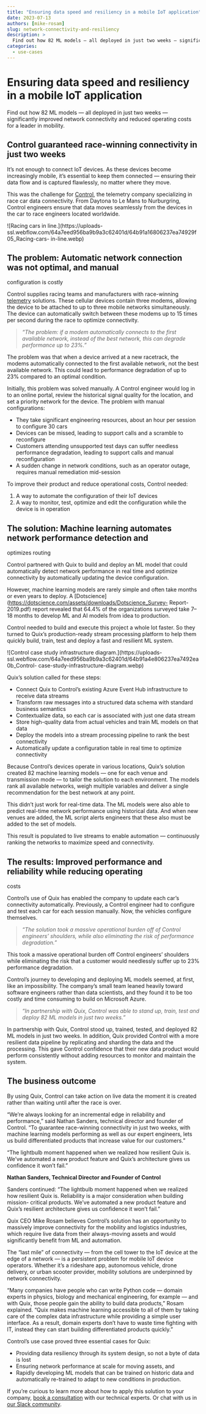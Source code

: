 ```yaml
---
title: "Ensuring data speed and resiliency in a mobile IoT application"
date: 2023-07-13
authors: [mike-rosam]
slug: network-connectivity-and-resiliency
description: >
  Find out how 82 ML models — all deployed in just two weeks — significantly improved network connectivity and reduced operating costs for a leader in mobility.
categories:
  - use-cases
---
```


# Ensuring data speed and resiliency in a mobile IoT application

Find out how 82 ML models — all deployed in just two weeks — significantly improved network connectivity and reduced operating costs for a leader in mobility.

<!-- more -->

## Control guaranteed race-winning connectivity in just two weeks

It’s not enough to connect IoT devices. As these devices become increasingly
mobile, it’s essential to keep them connected — ensuring their data flow and
is captured flawlessly, no matter where they move.

This was the challenge for [Control](https://cntrl.io/), the telemetry company
specializing in race car data connectivity. From Daytona to Le Mans to
Nurburgring, Control engineers ensure that data moves seamlessly from the
devices in the car to race engineers located worldwide.  

![Racing cars in line.](https://uploads-
ssl.webflow.com/64a7eed956ba9b9a3c62401d/64b91a16806237ea74929f05_Racing-cars-
in-line.webp)

## The problem: Automatic network connection was not optimal, and manual
configuration is costly

Control supplies racing teams and manufacturers with race-winning
[telemetry](/blog/telemetry-data-explained) solutions. These cellular devices
contain three modems, allowing the device to be attached to up to three mobile
networks simultaneously. The device can automatically switch between these
modems up to 15 times per second during the race to optimize connectivity.  

> _“The problem: if a modem automatically connects to the first available
> network, instead of the best network, this can degrade performance up to
> 23%.”_

The problem was that when a device arrived at a new racetrack, the modems
automatically connected to the first available network, not the best available
network. This could lead to performance degradation of up to 23% compared to
an optimal condition.

Initially, this problem was solved manually. A Control engineer would log in
to an online portal, review the historical signal quality for the location,
and set a priority network for the device. The problem with manual
configurations:

  * They take significant engineering resources, about an hour per session to configure 30 cars
  * Devices can be missed, leading to support calls and a scramble to reconfigure
  * Customers attending unsupported test days can suffer needless performance degradation, leading to support calls and manual reconfiguration
  * A sudden change in network conditions, such as an operator outage, requires manual remediation mid-session

To improve their product and reduce operational costs, Control needed:

  1. A way to automate the configuration of their IoT devices
  2. A way to monitor, test, optimize and edit the configuration while the device is in operation

## The solution: Machine learning automates network performance detection and
optimizes routing

Control partnered with Quix to build and deploy an ML model that could
automatically detect network performance in real time and optimize
connectivity by automatically updating the device configuration.

However, machine learning models are rarely simple and often take months or
even years to deploy. A
[Dotscience](https://dotscience.com/assets/downloads/Dotscience_Survey-
Report-2019.pdf) report revealed that 64.4% of the organizations surveyed take
7–18 months to develop ML and AI models from idea to production.

Control needed to build and execute this project a whole lot faster. So they
turned to Quix’s production-ready stream processing platform to help them
quickly build, train, test and deploy a fast and resilient ML system.  

![Control case study infrastructure diagram.](https://uploads-
ssl.webflow.com/64a7eed956ba9b9a3c62401d/64b91a4e806237ea7492ea0b_Control-
case-study-infrastructure-diagram.webp)

Quix’s solution called for these steps:

  * Connect Quix to Control’s existing Azure Event Hub infrastructure to receive data streams
  * Transform raw messages into a structured data schema with standard business semantics
  * Contextualize data, so each car is associated with just one data stream
  * Store high-quality data from actual vehicles and train ML models on that data
  * Deploy the models into a stream processing pipeline to rank the best connectivity
  * Automatically update a configuration table in real time to optimize connectivity

Because Control’s devices operate in various locations, Quix’s solution
created 82 machine learning models — one for each venue and transmission mode
— to tailor the solution to each environment. The models rank all available
networks, weigh multiple variables and deliver a single recommendation for the
best network at any point.

This didn’t just work for real-time data. The ML models were also able to
predict real-time network performance using historical data. And when new
venues are added, the ML script alerts engineers that these also must be added
to the set of models.

This result is populated to live streams to enable automation — continuously
ranking the networks to maximize speed and connectivity.  

## The results: Improved performance and reliability while reducing operating
costs

Control’s use of Quix has enabled the company to update each car’s
connectivity automatically. Previously, a Control engineer had to configure
and test each car for each session manually. Now, the vehicles configure
themselves.  

> _“The solution took a massive operational burden off of Control engineers’
> shoulders, while also eliminating the risk of performance degradation.”_

This took a massive operational burden off Control engineers’ shoulders while
eliminating the risk that a customer would needlessly suffer up to 23%
performance degradation.

Control’s journey to developing and deploying ML models seemed, at first, like
an impossibility. The company’s small team leaned heavily toward software
engineers rather than data scientists, and they found it to be too costly and
time consuming to build on Microsoft Azure.  

> _“In partnership with Quix, Control was able to stand up, train, test and
> deploy 82 ML models in just two weeks.”_

In partnership with Quix, Control stood up, trained, tested, and deployed 82
ML models in just two weeks. In addition, Quix provided Control with a more
resilient data pipeline by replicating and sharding the data and the
processing. This gave Control confidence that their new data product would
perform consistently without adding resources to monitor and maintain the
system.  

## The business outcome

By using Quix, Control can take action on live data the moment it is created
rather than waiting until after the race is over.

“We’re always looking for an incremental edge in reliability and performance,”
said Nathan Sanders, technical director and founder of Control. “To guarantee
race-winning connectivity in just two weeks, with machine learning models
performing as well as our expert engineers, lets us build differentiated
products that increase value for our customers.”  

“The lightbulb moment happened when we realized how resilient Quix is. We’ve
automated a new product feature and Quix’s architecture gives us confidence it
won’t fail.”

**Nathan Sanders, Technical Director and Founder of Control**

Sanders continued: “The lightbulb moment happened when we realized how
resilient Quix is. Reliability is a major consideration when building mission-
critical products. We’ve automated a new product feature and Quix’s resilient
architecture gives us confidence it won’t fail.”

Quix CEO Mike Rosam believes Control’s solution has an opportunity to
massively improve connectivity for the mobility and logistics industries,
which require live data from their always-moving assets and would
significantly benefit from ML and automation.

The “last mile” of connectivity — from the cell tower to the IoT device at the
edge of a network — is a persistent problem for mobile IoT device operators.
Whether it’s a rideshare app, autonomous vehicle, drone delivery, or urban
scooter provider, mobility solutions are underpinned by network connectivity.

“Many companies have people who can write Python code — domain experts in
physics, biology and mechanical engineering, for example — and with Quix,
those people gain the ability to build data products,” Rosam explained. “Quix
makes machine learning accessible to all of them by taking care of the complex
data infrastructure while providing a simple user interface. As a result,
domain experts don’t have to waste time fighting with IT, instead they can
start building differentiated products quickly.”

Control’s use case proved three essential cases for Quix:

  * Providing data resiliency through its system design, so not a byte of data is lost
  * Ensuring network performance at scale for moving assets, and
  * Rapidly developing ML models that can be trained on historic data and automatically re-trained to adapt to new conditions in production.

If you’re curious to learn more about how to apply this solution to your
company, [book a consultation](https://calendly.com/clara-quix/30min) with our
technical experts. Or chat with us in [our Slack
community](http://quix.io/slack-invite).





